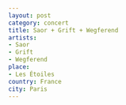 ```yaml
---
layout: post
category: concert
title: Saor + Grift + Wegferend
artists: 
- Saor
- Grift
- Wegferend
place: 
- Les Étoiles
country: France
city: Paris
---
```


